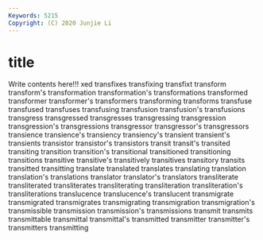 ```yaml
---
Keywords: 5215
Copyright: (C) 2020 Junjie Li
---
```


# title

Write contents here!!!
xed 
transfixes 
transfixing 
transfixt 
transform
transform's 
transformation 
transformation's 
transformations 
transformed 
transformer 
transformer's 
transformers 
transforming 
transforms
transfuse 
transfused 
transfuses 
transfusing 
transfusion 
transfusion's 
transfusions 
transgress 
transgressed 
transgresses
transgressing 
transgression 
transgression's 
transgressions 
transgressor 
transgressor's 
transgressors 
transience 
transience's 
transiency
transiency's 
transient 
transient's 
transients 
transistor 
transistor's 
transistors 
transit 
transit's 
transited
transiting 
transition 
transition's 
transitional 
transitioned 
transitioning 
transitions 
transitive 
transitive's 
transitively
transitives 
transitory 
transits 
transitted 
transitting 
translate 
translated 
translates 
translating 
translation
translation's 
translations 
translator 
translator's 
translators 
transliterate 
transliterated 
transliterates 
transliterating 
transliteration
transliteration's 
transliterations 
translucence 
translucence's 
translucent 
transmigrate 
transmigrated 
transmigrates 
transmigrating 
transmigration
transmigration's 
transmissible 
transmission 
transmission's 
transmissions 
transmit 
transmits 
transmittable 
transmittal 
transmittal's
transmitted 
transmitter 
transmitter's 
transmitters 
transmitting 
